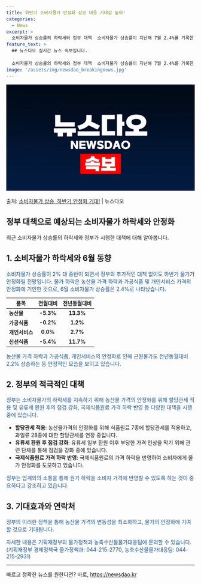 ```yaml
---
title: 하반기 소비자물가 안정화 상승 대응 기대감 높아!
categories:
  - News
excerpt: >
  소비자물가 상승률의 하락세와 정부 대책  소비자물가 상승률이 지난해 7월 2.4%를 기록한 이후 11개월 만…
feature_text: >
  ## 뉴스다오 실시간 뉴스 속보입니다.

  소비자물가 상승률의 하락세와 정부 대책  소비자물가 상승률이 지난해 7월 2.4%를 기록한 이후 11개월 만…
image: '/assets/img/newsdao_breakingnews.jpg'
---
```


![뉴스다오 속보](/assets/img/newsdao_breakingnews.jpg)

<p>출처: <a href="https://newsdao.kr/4550" rel="dofollow">소비자물가 상승, 하반기 안정화 기대!</a> | 뉴스다오</p>

<h2>정부 대책으로 예상되는 소비자물가 하락세와 안정화</h2>
<p data-ke-size="size16">최근 소비자물가 상승률의 하락세와 정부가 시행한 대책에 대해 알아봅니다. </p>

<h2 data-ke-size="size26">1. 소비자물가 하락세와 6월 동향</h2>
<p><span style="color: #1a5490;">소비자물가 상승률이 2% 대 중반이 되면서 정부의 추가적인 대책 없이도 하반기 물가가 안정화될 전망입니다. 물가 하락은 농산물 가격 하락과 가공식품 및 개인서비스 가격의 안정화에 기인한 것으로, 6월 소비자물가 상승률은 2.4%로 나타났습니다.</span></p>
<table>
<thead>
<tr>
<th><b>품목</b></th>
<th><b>전월대비</b></th>
<th><b>전년동월대비</b></th>
</tr>
</thead>
<tbody>
<tr>
<td style="height: 17px;"><b>농산물</b></td>
<td style="text-align: center; height: 17px;"><b>-5.3%</b></td>
<td style="text-align: center; height: 17px;"><b>13.3%</b></td>
</tr>
<tr>
<td style="height: 17px;"><b>가공식품</b></td>
<td style="text-align: center; height: 17px;"><b>-0.2%</b></td>
<td style="text-align: center; height: 17px;"><b>1.2%</b></td>
</tr>
<tr>
<td style="height: 17px;"><b>개인서비스</b></td>
<td style="text-align: center; height: 17px;"><b>0.0%</b></td>
<td style="text-align: center; height: 17px;"><b>2.7%</b></td>
</tr>
<tr>
<td style="height: 17px;"><b>신선식품</b></td>
<td style="text-align: center; height: 17px;"><b>-5.4%</b></td>
<td style="text-align: center; height: 17px;"><b>11.7%</b></td>
</tr>
</tbody>
</table>
<p><span style="color: #1a5490;">농산물 가격 하락과 가공식품, 개인서비스의 안정화로 인해 근원물가도 전년동월대비 2.2% 상승하는 등 안정적인 모습을 보이고 있습니다.</span></p>

<h2 data-ke-size="size26">2. 정부의 적극적인 대책</h2>
<p><span style="color: #1a5490;">정부는 소비자물가의 하락세를 지속하기 위해 농산물 가격의 안정화를 위해 할당관세 적용 및 유류세 환원 후의 점검 강화, 국제식품원료 가격 하락 반영 등 다양한 대책을 시행 중에 있습니다.</span></p>
<ul>
<li><b>할당관세 적용</b>: 농산물가격의 안정화를 위해 식품원료 7종에 할당관세를 적용하고, 과일류 28종에 대한 할당관세를 연장 중입니다.</li>
<li><b>유류세 환원 후 점검 강화</b>: 유류세 일부 환원 이후 부당한 가격 인상을 막기 위해 관련 단체를 통해 점검을 강화 중에 있습니다.</li>
<li><b>국제식품원료 가격 하락 반영</b>: 국제식품원료의 가격 하락을 반영하여 소비자에게 물가 안정화를 도모하고 있습니다.</li>
</ul>
<p><span style="color: #1a5490;">정부는 업계와의 소통을 통해 원가 하락을 소비자 가격에 반영할 수 있도록 하는 것이 중요하다고 강조하고 있습니다.</span></p>

<h2 data-ke-size="size26">3. 기대효과와 연락처</h2>
<p><span style="color: #1a5490;">정부의 이러한 정책을 통해 농산물 가격의 변동성을 최소화하고, 물가의 안정화에 기여할 것으로 기대됩니다.</span></p>
<p><span style="color: #1a5490;">자세한 내용은 기획재정부의 물가정책과 농축수산물물가대응팀에 문의할 수 있습니다. (기획재정부 경제정책국 물가정책과: 044-215-2770, 농축수산물물가대응팀: 044-215-2931)</span></p>
<hr>

<p data-ke-size="size16"></p> 

빠르고 정확한 뉴스를 원한다면? 바로, <a href="https://newsdao.kr" rel="dofollow">https://newsdao.kr</a>


    
